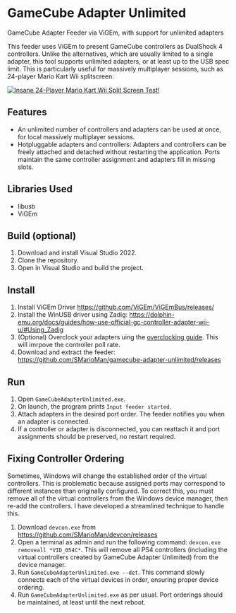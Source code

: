 # GameCube Adapter Unlimited

GameCube Adapter Feeder via ViGEm, with support for unlimited adapters

This feeder uses ViGEm to present GameCube controllers as DualShock 4 controllers.
Unlike the alternatives, which are usually limited to a single adapter, this tool supports unlimited adapters, or at least up to the USB spec limit.
This is particularly useful for massively multiplayer sessions, such as 24-player Mario Kart Wii splitscreen:

[![Insane 24-Player Mario Kart Wii Split Screen Test!
](https://img.youtube.com/vi/LgkHVOwAPvo/0.jpg)](https://youtu.be/LgkHVOwAPvo)

## Features
* An unlimited number of controllers and adapters can be used at once, for local massively multiplayer sessions.
* Hotpluggable adapters and controllers: Adapters and controllers can be freely attached and detached without restarting the application. Ports maintain the same controller assignment and adapters fill in missing slots.

## Libraries Used
* libusb
* ViGEm

## Build (optional)
1. Download and install Visual Studio 2022.
1. Clone the repository.
1. Open in Visual Studio and build the project.

## Install
1. Install ViGEm Driver https://github.com/ViGEm/ViGEmBus/releases/
1. Install the WinUSB driver using Zadig: https://dolphin-emu.org/docs/guides/how-use-official-gc-controller-adapter-wii-u/#Using_Zadig
1. (Optional) Overclock your adapters uing the [overclocking guide](https://docs.google.com/document/d/1cQ3pbKZm_yUtcLK9ZIXyPzVbTJkvnfxKIyvuFMwzWe0/). This will imrpove the controller poll rate.
1. Download and extract the feeder: https://github.com/SMarioMan/gamecube-adapter-unlimited/releases

## Run
1. Open `GameCubeAdapterUnlimited.exe`.
1. On launch, the program prints `Input feeder started`.
1. Attach adapters in the desired port order. The feeder notifies you when an adapter is connected.
1. If a controller or adapter is disconnected, you can reattach it and port assignments should be preserved, no restart required.

## Fixing Controller Ordering
Sometimes, Windows will change the established order of the virtual controllers. This is problematic because assigned ports may correspond to different instances than originally configured. To correct this, you must remove all of the virtual controllers from the Windows device manager, then re-add the controllers. I have developed a streamlined technique to handle this.

1. Download `devcon.exe` from https://github.com/SMarioMan/devcon/releases
1. Open a terminal as admin and run the following command: `devcon.exe removeall *VID_054C*`. This will remove all PS4 controllers (including the virtual controllers created by GameCube Adapter Unlimited) from the device manager.
1. Run `GameCubeAdapterUnlimited.exe --det`. This command slowly connects each of the virtual devices in order, ensuring proper device ordering.
1. Run `GameCubeAdapterUnlimited.exe` as per usual. Port orderings should be maintained, at least until the next reboot.
